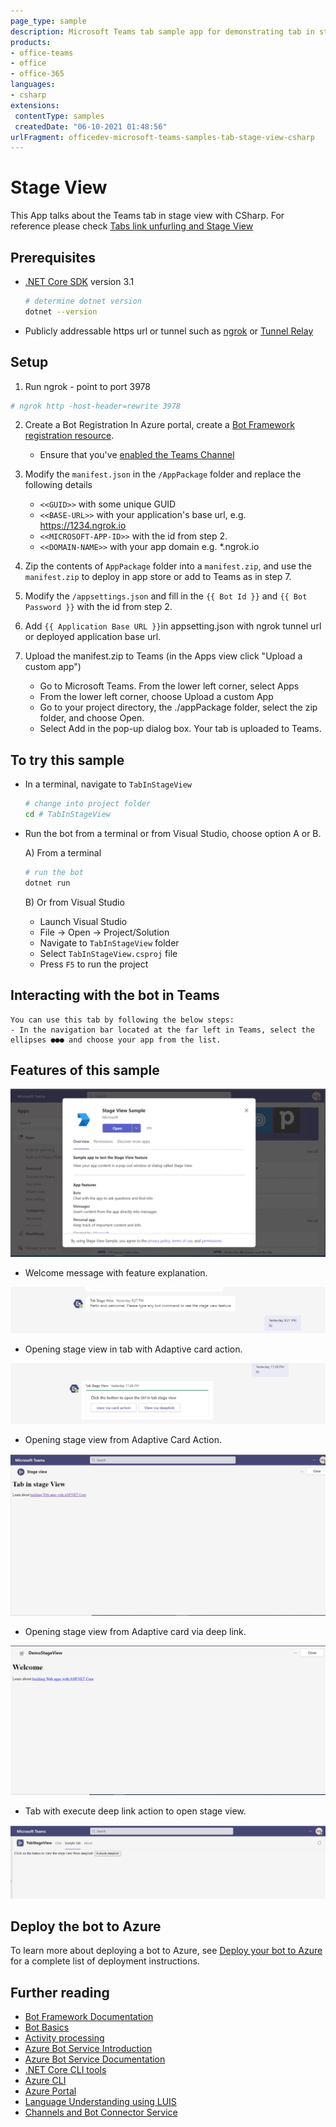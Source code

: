 ```yaml
---
page_type: sample
description: Microsoft Teams tab sample app for demonstrating tab in stage view
products:
- office-teams
- office
- office-365
languages:
- csharp
extensions:
 contentType: samples
 createdDate: "06-10-2021 01:48:56"
urlFragment: officedev-microsoft-teams-samples-tab-stage-view-csharp
---
```


# Stage View

This App talks about the Teams tab in stage view with CSharp.
For reference please check [Tabs link unfurling and Stage View](https://docs.microsoft.com/en-us/microsoftteams/platform/tabs/tabs-link-unfurling)


## Prerequisites

- [.NET Core SDK](https://dotnet.microsoft.com/download) version 3.1

  ```bash
  # determine dotnet version
  dotnet --version
  ```
- Publicly addressable https url or tunnel such as [ngrok](https://ngrok.com/) or [Tunnel Relay](https://github.com/OfficeDev/microsoft-teams-tunnelrelay) 

## Setup

1. Run ngrok - point to port 3978

```bash
# ngrok http -host-header=rewrite 3978
```

2. Create a Bot Registration
   In Azure portal, create a [Bot Framework registration resource](https://docs.microsoft.com/en-us/azure/bot-service/bot-builder-authentication?view=azure-bot-service-4.0&tabs=csharp%2Caadv2#create-the-resource).

   - Ensure that you've [enabled the Teams Channel](https://docs.microsoft.com/en-us/azure/bot-service/channel-connect-teams?view=azure-bot-service-4.0)

3. Modify the `manifest.json` in the `/AppPackage` folder and replace the following details
   - `<<GUID>>` with some unique GUID   
   - `<<BASE-URL>>` with your application's base url, e.g. https://1234.ngrok.io
   - `<<MICROSOFT-APP-ID>>` with the id from step 2.
   - `<<DOMAIN-NAME>>` with your app domain e.g. *.ngrok.io

4. Zip the contents of `AppPackage` folder into a `manifest.zip`, and use the `manifest.zip` to deploy in app store or add to Teams as in step 7.

5. Modify the `/appsettings.json` and fill in the `{{ Bot Id }}` and `{{ Bot Password }}` with the id from step 2.

6. Add `{{ Application Base URL }}`in appsetting.json with ngrok tunnel url or deployed application base url. 

7. Upload the manifest.zip to Teams (in the Apps view click "Upload a custom app")
   - Go to Microsoft Teams. From the lower left corner, select Apps
   - From the lower left corner, choose Upload a custom App
   - Go to your project directory, the ./appPackage folder, select the zip folder, and choose Open.
   - Select Add in the pop-up dialog box. Your tab is uploaded to Teams.
    
## To try this sample

- In a terminal, navigate to `TabInStageView`

    ```bash
    # change into project folder
    cd # TabInStageView
    ```

- Run the bot from a terminal or from Visual Studio, choose option A or B.

  A) From a terminal

  ```bash
  # run the bot
  dotnet run
  ```

  B) Or from Visual Studio

  - Launch Visual Studio
  - File -> Open -> Project/Solution
  - Navigate to `TabInStageView` folder
  - Select `TabInStageView.csproj` file
  - Press `F5` to run the project

## Interacting with the bot in Teams
    You can use this tab by following the below steps:
    - In the navigation bar located at the far left in Teams, select the ellipses ●●● and choose your app from the list.

## Features of this sample

![TabInStageView](TabInStageView/Images/tabStageView.gif)

- Welcome message with feature explanation.

![Welcome Message](TabInStageView/Images/welcomeAction.png)

- Opening stage view in tab with Adaptive card action.

![Card Actions](TabInStageView/Images/cardActions.png)

- Opening stage view from Adaptive Card Action.

![Stage View](TabInStageView/Images/viaCardAction.png)

- Opening stage view from Adaptive card via deep link.

![Stage View Deep Link](TabInStageView/Images/viaDeeplink.png)

- Tab with execute deep link action to open stage view.

![Tab View](TabInStageView/Images/viaTabDeeplink.png)


## Deploy the bot to Azure

To learn more about deploying a bot to Azure, see [Deploy your bot to Azure](https://aka.ms/azuredeployment) for a complete list of deployment instructions.

## Further reading

- [Bot Framework Documentation](https://docs.botframework.com)
- [Bot Basics](https://docs.microsoft.com/azure/bot-service/bot-builder-basics?view=azure-bot-service-4.0)
- [Activity processing](https://docs.microsoft.com/en-us/azure/bot-service/bot-builder-concept-activity-processing?view=azure-bot-service-4.0)
- [Azure Bot Service Introduction](https://docs.microsoft.com/azure/bot-service/bot-service-overview-introduction?view=azure-bot-service-4.0)
- [Azure Bot Service Documentation](https://docs.microsoft.com/azure/bot-service/?view=azure-bot-service-4.0)
- [.NET Core CLI tools](https://docs.microsoft.com/en-us/dotnet/core/tools/?tabs=netcore2x)
- [Azure CLI](https://docs.microsoft.com/cli/azure/?view=azure-cli-latest)
- [Azure Portal](https://portal.azure.com)
- [Language Understanding using LUIS](https://docs.microsoft.com/en-us/azure/cognitive-services/luis/)
- [Channels and Bot Connector Service](https://docs.microsoft.com/en-us/azure/bot-service/bot-concepts?view=azure-bot-service-4.0)

